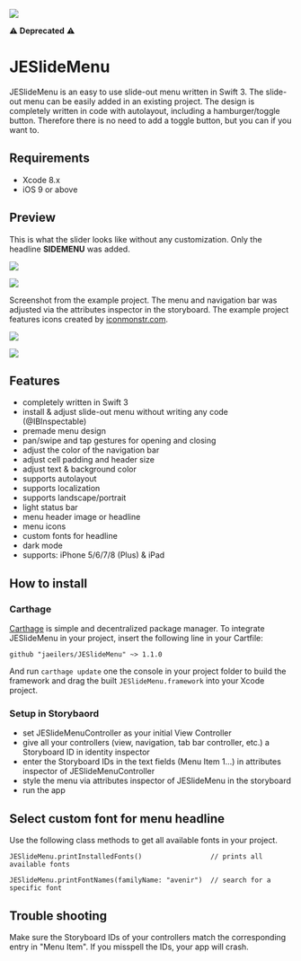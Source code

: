 ![](https://img.shields.io/badge/x-no%20longer%20maintained-red) 

⚠️ **Deprecated** ⚠️

# JESlideMenu

JESlideMenu is an easy to use slide-out menu written in Swift 3. The slide-out menu can be easily added in an existing project. The design is completely written in code with autolayout, including a hamburger/toggle button. Therefore there is no need to add a toggle button, but you can if you want to.

## Requirements
- Xcode 8.x
- iOS 9 or above

## Preview
This is what the slider looks like without any customization. Only the headline **SIDEMENU** was added.

![](Screenshots/slider.gif) 

![](Screenshots/styled-menu.png)

Screenshot from the example project. The menu and navigation bar was adjusted via the attributes inspector in the storyboard. The example project features icons created by [iconmonstr.com](https://iconmonstr.com).

![](Screenshots/attributes-inspector.png)

![](Screenshots/attributes-inspector2.png)

## Features
- completely written in Swift 3
- install & adjust slide-out menu without writing any code (@IBInspectable)
- premade menu design
- pan/swipe and tap gestures for opening and closing
- adjust the color of the navigation bar
- adjust cell padding and header size
- adjust text & background color
- supports autolayout
- supports localization
- supports landscape/portrait
- light status bar
- menu header image or headline
- menu icons
- custom fonts for headline
- dark mode
- supports: iPhone 5/6/7/8 (Plus) & iPad

## How to install
### Carthage

[Carthage](https://github.com/Carthage/Carthage) is simple and decentralized package manager. To integrate JESlideMenu in your project, insert the following line in your Cartfile:

```
github "jaeilers/JESlideMenu" ~> 1.1.0
```
And run `carthage update` one the console in your project folder to build the framework and drag the built `JESlideMenu.framework` into your Xcode project.

### Setup in Storybaord
- set JESlideMenuController as your initial View Controller
- give all your controllers (view, navigation, tab bar controller, etc.) a Storyboard ID in identity inspector
- enter the Storyboard IDs in the text fields (Menu Item 1...) in attributes inspector of JESlideMenuController
- style the menu via attributes inspector of JESlideMenu in the storyboard
- run the app

## Select custom font for menu headline
Use the following class methods to get all available fonts in your project.

```
JESlideMenu.printInstalledFonts()				  // prints all available fonts

JESlideMenu.printFontNames(familyName: "avenir")  // search for a specific font
```

## Trouble shooting
Make sure the Storyboard IDs of your controllers match the corresponding entry in "Menu Item". If you misspell the IDs, your app will crash.
